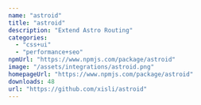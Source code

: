 ```yaml
---
name: "astroid"
title: "astroid"
description: "Extend Astro Routing"
categories:
  - "css+ui"
  - "performance+seo"
npmUrl: "https://www.npmjs.com/package/astroid"
image: "/assets/integrations/astroid.png"
homepageUrl: "https://www.npmjs.com/package/astroid"
downloads: 48
url: "https://github.com/xisli/astroid"
---
```


